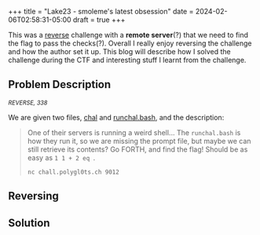 +++
title = "Lake23 - smoleme's latest obsession"
date = 2024-02-06T02:58:31-05:00
draft = true
+++
<!-- tags = ['reverse'] -->
<!-- categories = ['ctf', 'writeups'] -->

This was a <u>reverse</u> challenge with a **remote server**(?) that we need to find the flag to pass the checks(?).
Overall I really enjoy reversing the challenge and how the author set it up.
This blog will describe how I solved the challenge during the CTF and interesting stuff I learnt from the challenge.

## Problem Description
<sup>*REVERSE, 338*</sup>

We are given two files, [chal](https://github.com/mhsuab/ctf/blob/fe013d3d3d106dba2f82237bb9845a9bfcf3806b/lake23/smolenes_latest_obsession/challenge/chal) and [runchal.bash](https://github.com/mhsuab/ctf/blob/fe013d3d3d106dba2f82237bb9845a9bfcf3806b/lake23/smolenes_latest_obsession/challenge/runchal.bash), and the description:

> One of their servers is running a weird shell... The `runchal.bash` is how they run it, so we are missing the prompt file, but maybe we can still retrieve its contents? Go FORTH, and find the flag! Should be as easy as `1 1 + 2 eq `.
> 
> `nc chall.polygl0ts.ch 9012`

## Reversing

## Solution

